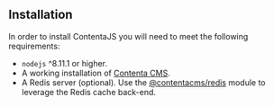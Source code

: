 ## Installation
In order to install ContentaJS you will need to meet the following requirements:
  - `nodejs` ^8.11.1 or higher.
  - A working installation of [Contenta CMS](https://github.com/contentacms/contenta_jsonapi).
  - A Redis server (optional). Use the
    [@contentacms/redis](https://github.com/contentacms/contentajsRedis) module
    to leverage the Redis cache back-end.

<!--emdaer-p
  - '@emdaer/plugin-import'
  - path: .emdaer/docs/local-install.md
    runEmdaer: false
-->

<!--emdaer-p
  - '@emdaer/plugin-import'
  - path: .emdaer/docs/aws-install.md
    runEmdaer: false
-->

<!--emdaer-p
  - '@emdaer/plugin-import'
  - path: .emdaer/docs/docker-install.md
    runEmdaer: false
-->
